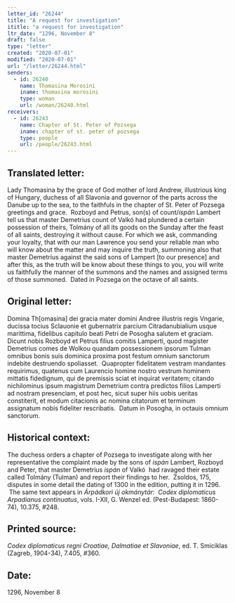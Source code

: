 ```yaml
---
letter_id: "26244"
title: "A request for investigation"
ititle: "a request for investigation"
ltr_date: "1296, November 8"
draft: false
type: "letter"
created: "2020-07-01"
modified: "2020-07-01"
url: "/letter/26244.html"
senders:
  - id: 26240
    name: Thomasina Morosini
    iname: thomasina morosini
    type: woman
    url: /woman/26240.html
receivers:
  - id: 26243
    name: Chapter of St. Peter of Pozsega
    iname: chapter of st. peter of pozsega
    type: people
    url: /people/26243.html
---
```

<h2> Translated letter:</h2><p>Lady Thomasina by the grace of God mother of lord Andrew, illustrious king of Hungary, duchess of all Slavonia and governor of the parts across the Danube up to the sea, to the faithfuls in the chapter of St. Peter of Pozsega greetings and grace.&nbsp; Rozboyd and Petrus, son(s) of count/<i>ispán</i> Lambert tell us that master Demetrius count of Valkó had plundered a certain possession of theirs, Tolmány of all its goods on the Sunday after the feast of all saints, destroying it without cause. For which we ask, commanding your loyalty, that with our man Lawrence you send your reliable man who will know about the matter and may inquire the truth, summoning also that master Demetrius against the said sons of Lampert [to our presence] and after this, as the truth will be know about these things to you, you will write us faithfully the manner of the summons and the names and assigned terms of those summoned.&nbsp; Dated in Pozsega on the octave of all saints.</p><h2 class="mt-4"> Original letter:</h2><p>Domina Th[omasina] dei gracia mater domini Andree illustris regis Vngarie, ducissa tocius Sclauonie et gubernatrix parcium Citradanubialium usque marittima, fidelibus capitulo beati Petri de Posogha salutem et graciam.&nbsp; Dicunt nobis Rozboyd et Petrus filius comitis Lamperti, quod magister Demetrius comes de Wolkou quandam possessionem ipsorum Tulman omnibus bonis suis dominica proxima post festum omnium sanctorum indebite destruendo spoliasset.&nbsp; Quapropter fidelitatem vestram mandantes requirimus, quatenus cum Laurencio homine nostro vestrum hominem mittatis fidedignum, qui de premissis sciat et inquirat veritatem; citando nichilominus ipsum magistrum Demetrium contra predictos filios Lamperti ad nostram presenciam, et post hec, sicut super hiis uobis ueritas constiterit, et modum citacionis ac nomina citatorum et terminum assignatum nobis fideliter rescribatis.&nbsp; Datum in Posogha, in octauis omnium sanctorum.</p><h2 class="mt-4"> Historical context:</h2><p>The duchess orders a chapter of Pozsega to investigate along with her representative the complaint made by the sons of <i>ispán </i>Lambert, Rozboyd and Peter, that master Demetrius <i>ispán </i>of Valkó&nbsp; had ravaged their estate called Tolmány (Tulman) and report their findings to her.&nbsp;&nbsp;Zsoldos, 175, disputes in some detail the dating of 1300 in the edition, putting it in 1296.&nbsp; &nbsp;The same text appears in <i>Árpádkori új okmánytár:&nbsp; Codex diplomaticus Arpadianus continuatus</i>, vols. I-XII, G. Wenzel ed. (Pest-Budapest: 1860-74), 10.375, #248.</p><h2 class="mt-4"> Printed source:</h2><p><i>Codex diplomaticus regni Croatiae, Dalmatiae et Slavoniae</i>, ed. T. Smiciklas (Zagreb, 1904-34), 7.405, #360.</p><h2 class="mt-4"> Date:</h2>1296, November 8